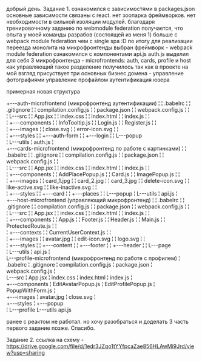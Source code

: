 добрый день.
Задание 1.
ознакомился с зависимостями в packages.json
основные зависимости связаны с react. нет зоопарка фреймворков. нет необходимости в сильной изоляции модулей.
благодаря тренировочному заданию по webmodule federation получается, что опыта у моей команды разрабов (состоящей из меня 1) больше 
с webpack module federation чем с single spa :D
по итогу для реализации переезда монолита на микрофронтенды выбран фреймворк - webpack module federation
ознакомился с компонентами api.js auth.js
выделил для себя 3 микрофронтенда - microfrontends: auth, cards, profile и host как управляющий
такое разделение получилось так как в проекте на мой взгляд присуствует три основных бизнес домена - 
управление фотографиями
управление профайлом
аутентификация юзера

примерная новая структура

+---auth-microfrontend (микрофронтенд аутентификации)
¦   ¦   .babelrc
¦   ¦   .gitignore
¦   ¦   compilation.config.js
¦   ¦   package.json
¦   ¦   webpack.config.js
¦   ¦   
¦   L---src
¦       ¦   App.jsx
¦       ¦   index.css
¦       ¦   index.html
¦       ¦   index.js
¦       ¦   
¦       +---components
¦       ¦       InfoTooltip.js
¦       ¦       Login.js
¦       ¦       Register.js
¦       ¦       
¦       +---images
¦       ¦       close.svg
¦       ¦       error-icon.svg
¦       ¦       
¦       +---styles
¦       ¦   +---auth-form
¦       ¦   +---login
¦       ¦   L---popup           
¦       L---utils
¦               auth.js
¦               
+---cards-microfrontend (микрофронтенд по работе с картинками)
¦   ¦   .babelrc
¦   ¦   .gitignore
¦   ¦   compilation.config.js
¦   ¦   package.json
¦   ¦   webpack.config.js
¦   ¦   
¦   L---src
¦       ¦   App.jsx
¦       ¦   index.css
¦       ¦   index.html
¦       ¦   index.js
¦       ¦   
¦       +---components
¦       ¦       AddPlacePopup.js
¦       ¦       Card.js
¦       ¦       ImagePopup.js
¦       ¦       
¦       +---images
¦       ¦       card_1.jpg
¦       ¦       card_2.jpg
¦       ¦       card_3.jpg
¦       ¦       delete-icon.svg
¦       ¦       like-active.svg
¦       ¦       like-inactive.svg
¦       ¦       
¦       +---styles
¦       ¦   +---card
¦       ¦   +---places
¦       ¦   L---popup
¦       L---utils
¦               api.js
¦               
+---host-microfrontend (управляющий микрофронтенд)
¦   ¦   .babelrc
¦   ¦   .gitignore
¦   ¦   compilation.config.js
¦   ¦   package.json
¦   ¦   webpack.config.js
¦   ¦   
¦   L---src
¦       ¦   App.jsx
¦       ¦   index.css
¦       ¦   index.html
¦       ¦   index.js
¦       ¦   
¦       +---components
¦       ¦       App.js
¦       ¦       Footer.js
¦       ¦       Header.js
¦       ¦       Main.js
¦       ¦       ProtectedRoute.js
¦       ¦       
¦       +---contexts
¦       ¦       CurrentUserContext.js
¦       ¦       
¦       +---images
¦       ¦       avatar.jpg
¦       ¦       edit-icon.svg
¦       ¦       logo.svg
¦       ¦       
¦       +---styles
¦       ¦   +---content
¦       ¦   +---footer
¦       ¦   +---header
¦       ¦   L---page            
¦       L---utils
¦               api.js
¦               
L---profile-microfrontend (микрофронтенд по работе с профилем)
    ¦   .babelrc
    ¦   .gitignore
    ¦   compilation.config.js
    ¦   package.json
    ¦   webpack.config.js
    ¦   
    L---src
        ¦   App.jsx
        ¦   index.css
        ¦   index.html
        ¦   index.js
        ¦   
        +---components
        ¦       EditAvatarPopup.js
        ¦       EditProfilePopup.js
        ¦       PopupWithForm.js
        ¦       
        +---images
        ¦       avatar.jpg
        ¦       close.svg
        ¦       
        +---styles
        ¦   +---popup  
        ¦   L---profile
        L---utils
                api.js
                
ранее с реактом не работал. но хочу разобраться и доделать 3 часть первого задание позже. Спасибо.

Задание 2.
ссылка на схему - https://drive.google.com/file/d/1edr3JZqo1tYYfpcaZae856HLAwMi9Jrd/view?usp=sharing